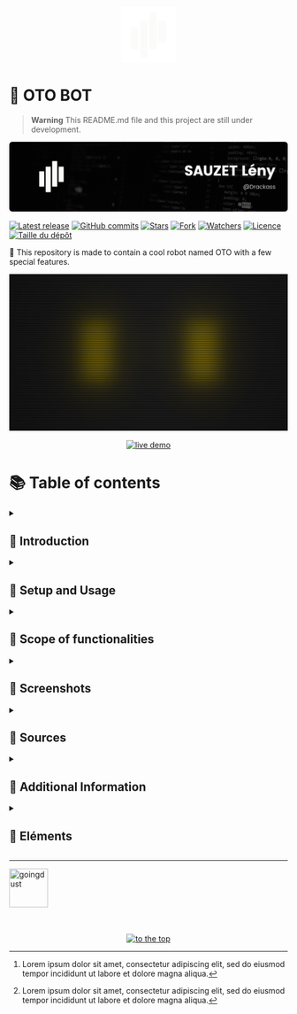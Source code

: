 <div align="center">
  <picture>
  <source media="(prefers-color-scheme: dark)" srcset="https://github.com/Drackass/Drackass/blob/main/icon-light.png">
  <source media="(prefers-color-scheme: light)" srcset="https://github.com/Drackass/Drackass/blob/main/icon-dark.png">
  <img alt="Main Banner" src="https://github.com/Drackass/Drackass/blob/main/icon-light.png" width="100px">
  </picture>
</div>

# 🤖 OTO BOT

> **Warning**
> This README.md file and this project are still under development.

<picture>
  <source media="(prefers-color-scheme: dark)" srcset="https://github.com/Drackass/Drackass/blob/main/banner-dark.png">
  <source media="(prefers-color-scheme: light)" srcset="https://github.com/Drackass/Drackass/blob/main/banner-light.png">
  <img alt="Main Banner" src="https://github.com/Drackass/Drackass/blob/main/banner-dark.png">
</picture>

[![Latest release](https://img.shields.io/github/v/release/Drackass/OTO-BOT?label=Latest%20release&style=social)](https://github.com/Drackass/OTO-BOT/releases/tag/v1.5.0)
[![GitHub commits](https://img.shields.io/github/commits-since/Drackass/OTO-BOT/v1.5.0.svg?style=social)](https://GitHub.com/Drackass/OTO-BOT/commit/)
[![Stars](https://img.shields.io/github/stars/Drackass/OTO-BOT?style=social)](https://github.com/Drackass/OTO-BOT/stargazers)
[![Fork](https://img.shields.io/github/forks/Drackass/OTO-BOT?style=social)](https://github.com/Drackass/OTO-BOT/network/members)
[![Watchers](https://img.shields.io/github/watchers/Drackass/OTO-BOT?style=social)](https://github.com/Drackass/OTO-BOT/watchers)
[![Licence](https://img.shields.io/github/license/Drackass/OTO-BOT?style=social)](https://github.com/Drackass/OTO-BOT/blob/main/LICENSE)
[![Taille du dépôt](https://img.shields.io/github/repo-size/Drackass/OTO-BOT?style=social)](https://github.com/Drackass/OTO-BOT)

🤖 This repository is made to contain a cool robot named OTO with a few special features. 

<img alt="Main Banner" src="https://github.com/Drackass/OTO-BOT/blob/main/ForGithub/1.png" width="1000px">

<p align="center">
  <a href="https://example.com" align="center"><img alt="live demo" src="https://static.vecteezy.com/system/resources/previews/011/888/164/non_2x/neumorphic-play-icon-neumorphism-play-button-free-png.png" width="50px"></a>
</p> 

# 📚 Table of contents
<details>
<summary><h2>📕 Introduction</h2></summary>
<br/>

> ### 🔎 Sub-summary
> 1. [Project presentation](#-project-presentation)
> 2. [Technologies](#-technologies)
> 3. [The project's aim](#-the-projects-aim)
>    
> <br/>
>
> ### 📌 Project presentation
>
> Lorem ipsum dolor sit amet, consectetur adipiscing elit, sed do eiusmod tempor incididunt ut labore et dolore magna aliqua. Ut enim ad minim veniam, quis nostrud exercitation ullamco laboris nisi ut aliquip ex ea commodo consequat. Duis aute irure dolor in reprehenderit in voluptate velit esse cillum dolore eu fugiat nulla pariatur. Excepteur sint occaecat cupidatat non proident, sunt in culpa qui officia deserunt mollit anim id est laborum.
>
> ### 📌 Technologies
> 
>[![HTML](https://img.shields.io/badge/HTML-d84924?style=for-the-badge&logo=html5&logoColor=white&labelColor=d84924)]()
>
>[![CSS](https://img.shields.io/badge/CSS-0066b6?style=for-the-badge&logo=css3&logoColor=white&labelColor=#0066b6)]()
> 
>[![JavaScript](https://img.shields.io/badge/JavaScript-ead41c?style=for-the-badge&logo=javascript&logoColor=black&labelColor=ead41c)]()
> 
>[![GitHub Pages](https://img.shields.io/badge/GitHub%20Pages-1d2024?style=for-the-badge&logo=github&logoColor=white&labelColor=1d2024)]()
> 
>[![VS Code](https://img.shields.io/badge/VS%20Code-038fd6?style=for-the-badge&logo=visual%20studio%20code&logoColor=white&labelColor=038fd6)]()
> 
>[![Stack Overflow](https://img.shields.io/badge/Stack%20Overflow-f48024?style=for-the-badge&logo=stack-overflow&logoColor=white&labelColor=f48024)]()
>
>[![Chat GPT](https://img.shields.io/badge/Chat%20GPT-15997a?style=for-the-badge&logo=openai&logoColor=white&labelColor=15997a)]()
> 
>[![Windows](https://img.shields.io/badge/Windows-00afef?style=for-the-badge&logo=windows&logoColor=white&labelColor=00afef)]()
> 
>[![Git](https://img.shields.io/badge/Git-f05033?style=for-the-badge&logo=git&logoColor=white&labelColor=f05033)]()
>
>[![GitHub](https://img.shields.io/badge/GitHub-1d2024?style=for-the-badge&logo=github&logoColor=white&labelColor=1d2024)]()
>
> ### 📌 The project's aim
> 
> Lorem ipsum dolor sit amet, consectetur adipiscing elit, sed do eiusmod tempor incididunt ut labore et dolore magna aliqua. Ut enim ad minim veniam, quis nostrud exercitation ullamco laboris nisi ut aliquip ex ea commodo consequat. Duis aute irure dolor in reprehenderit in voluptate velit esse cillum dolore eu fugiat nulla pariatur. Excepteur sint occaecat cupidatat non proident, sunt in culpa qui officia deserunt mollit anim id est laborum.

</details>

<details>
<summary><h2>📗 Setup and Usage</h2></summary>
<br/>

> ### 🔎 Sub-summary
> 1. [Prerequisites](#-prerequisites)
> 2. [Installation](#-installation)
> 3. [Configuration](#-configuration)
> 4. [Getting started](#-getting-started)
> 5. [How to use](#-how-to-use)
> 6. [Examples](#-examples)
>    
> <br/>
>
> ### 📌 Prerequisites
>
> Lorem ipsum dolor sit amet, consectetur adipiscing elit, sed do eiusmod tempor incididunt ut labore et dolore magna aliqua. Ut enim ad minim veniam, quis nostrud exercitation ullamco laboris nisi ut aliquip ex ea commodo consequat. Duis aute irure dolor in reprehenderit in voluptate velit esse cillum dolore eu fugiat nulla pariatur. Excepteur sint occaecat cupidatat non proident, sunt in culpa qui officia deserunt mollit anim id est laborum.
>
> ### 📌 Installation
>
> Lorem ipsum dolor sit amet, consectetur adipiscing elit, sed do eiusmod tempor incididunt ut labore et dolore magna aliqua. Ut enim ad minim veniam, quis nostrud exercitation ullamco laboris nisi ut aliquip ex ea commodo consequat. Duis aute irure dolor in reprehenderit in voluptate velit esse cillum dolore eu fugiat nulla pariatur. Excepteur sint occaecat cupidatat non proident, sunt in culpa qui officia deserunt mollit anim id est laborum.
>
> ### 📌 Configuration
>
> Lorem ipsum dolor sit amet, consectetur adipiscing elit, sed do eiusmod tempor incididunt ut labore et dolore magna aliqua. Ut enim ad minim veniam, quis nostrud exercitation ullamco laboris nisi ut aliquip ex ea commodo consequat. Duis aute irure dolor in reprehenderit in voluptate velit esse cillum dolore eu fugiat nulla pariatur. Excepteur sint occaecat cupidatat non proident, sunt in culpa qui officia deserunt mollit anim id est laborum.
>
> ### 📌 Getting started
>
> Lorem ipsum dolor sit amet, consectetur adipiscing elit, sed do eiusmod tempor incididunt ut labore et dolore magna aliqua. Ut enim ad minim veniam, quis nostrud exercitation ullamco laboris nisi ut aliquip ex ea commodo consequat. Duis aute irure dolor in reprehenderit in voluptate velit esse cillum dolore eu fugiat nulla pariatur. Excepteur sint occaecat cupidatat non proident, sunt in culpa qui officia deserunt mollit anim id est laborum.
>
> ### 📌 How to use
>
> Lorem ipsum dolor sit amet, consectetur adipiscing elit, sed do eiusmod tempor incididunt ut labore et dolore magna aliqua. Ut enim ad minim veniam, quis nostrud exercitation ullamco laboris nisi ut aliquip ex ea commodo consequat. Duis aute irure dolor in reprehenderit in voluptate velit esse cillum dolore eu fugiat nulla pariatur. Excepteur sint occaecat cupidatat non proident, sunt in culpa qui officia deserunt mollit anim id est laborum.
>
> ### 📌 Examples
>
> Lorem ipsum dolor sit amet, consectetur adipiscing elit, sed do eiusmod tempor incididunt ut labore et dolore magna aliqua. Ut enim ad minim veniam, quis nostrud exercitation ullamco laboris nisi ut aliquip ex ea commodo consequat. Duis aute irure dolor in reprehenderit in voluptate velit esse cillum dolore eu fugiat nulla pariatur. Excepteur sint occaecat cupidatat non proident, sunt in culpa qui officia deserunt mollit anim id est laborum.
>

</details>

<details>
<summary><h2>📘 Scope of functionalities</h2></summary>
<br/>

> | functionalities | State | Description | 
> |:---| :---:|:---|
> | Lorem   | ✅ | - |
> | Lorem   | ❎ | - |
> | Lorem   | ⚠️ | - |
> | Lorem   | ℹ️ | - |

</details>

<details>
<summary><h2>📙 Screenshots</h2></summary>
<br/>

> | 🖼️ Page Name |
> |:---:|
> | <img alt="Main Banner" src="https://github.com/Drackass/OTO-BOT/blob/main/empty.png" width="1000px"> |

</details>

<details>
<summary><h2>📓 Sources</h2></summary>
<br/>

> ### 🔎 Sub-summary
> 1. [External libraries](#-external-libraries)
> 2. [Data sources](#-data-sources)
> 3. [References](#-references)
>    
> <br/>
>
> ### 📌 External libraries
>
> Lorem ipsum dolor sit amet, consectetur adipiscing elit, sed do eiusmod tempor incididunt ut labore et dolore magna aliqua. Ut enim ad minim veniam, quis nostrud exercitation ullamco laboris nisi ut aliquip ex ea commodo consequat. Duis aute irure dolor in reprehenderit in voluptate velit esse cillum dolore eu fugiat nulla pariatur. Excepteur sint occaecat cupidatat non proident, sunt in culpa qui officia deserunt mollit anim id est laborum.
>
> ### 📌 Data sources
>
> Lorem ipsum dolor sit amet, consectetur adipiscing elit, sed do eiusmod tempor incididunt ut labore et dolore magna aliqua. Ut enim ad minim veniam, quis nostrud exercitation ullamco laboris nisi ut aliquip ex ea commodo consequat. Duis aute irure dolor in reprehenderit in voluptate velit esse cillum dolore eu fugiat nulla pariatur. Excepteur sint occaecat cupidatat non proident, sunt in culpa qui officia deserunt mollit anim id est laborum.
>
> ### 📌 References
>
> Lorem ipsum dolor sit amet, consectetur adipiscing elit, sed do eiusmod tempor incididunt ut labore et dolore magna aliqua. Ut enim ad minim veniam, quis nostrud exercitation ullamco laboris nisi ut aliquip ex ea commodo consequat. Duis aute irure dolor in reprehenderit in voluptate velit esse cillum dolore eu fugiat nulla pariatur. Excepteur sint occaecat cupidatat non proident, sunt in culpa qui officia deserunt mollit anim id est laborum.

</details>

<details>
<summary><h2>📔 Additional Information</h2></summary>
<br/>
  
> ### 🔎 Sub-summary
> 1. [Contributing](#-contributing)
> 2. [License](#-license)
> 3. [contact](#-contact)
>    
> <br/>
>
> ### 📌 Contributing
>
> Lorem ipsum dolor sit amet, consectetur adipiscing elit, sed do eiusmod tempor incididunt ut labore et dolore magna aliqua. Ut enim ad minim veniam, quis nostrud exercitation ullamco laboris nisi ut aliquip ex ea commodo consequat. Duis aute irure dolor in reprehenderit in voluptate velit esse cillum dolore eu fugiat nulla pariatur. Excepteur sint occaecat cupidatat non proident, sunt in culpa qui officia deserunt mollit anim id est laborum.
>
> ### 📌 License
>
> Lorem ipsum dolor sit amet, consectetur adipiscing elit, sed do eiusmod tempor incididunt ut labore et dolore magna aliqua. Ut enim ad minim veniam, quis nostrud exercitation ullamco laboris nisi ut aliquip ex ea commodo consequat. Duis aute irure dolor in reprehenderit in voluptate velit esse cillum dolore eu fugiat nulla pariatur. Excepteur sint occaecat cupidatat non proident, sunt in culpa qui officia deserunt mollit anim id est laborum.
>
> ### 📌 contact
>
> Lorem ipsum dolor sit amet, consectetur adipiscing elit, sed do eiusmod tempor incididunt ut labore et dolore magna aliqua. Ut enim ad minim veniam, quis nostrud exercitation ullamco laboris nisi ut aliquip ex ea commodo consequat. Duis aute irure dolor in reprehenderit in voluptate velit esse cillum dolore eu fugiat nulla pariatur. Excepteur sint occaecat cupidatat non proident, sunt in culpa qui officia deserunt mollit anim id est laborum.

</details>

<details>
<summary><h2>📒 Eléments</h2></summary>
<br/>

```bash
# git initialization
$ git init

```

> * **Gras**
> * *Italique*
> * ~~Barré~~
> * [Special Link](https://example.com).
> * `#ffffff`

> 1. Lorem
> 2. Lorem
> 3. Lorem

> * Lorem
> * Lorem
> * Lorem
>   * Lorem
>     * Lorem

> 💡 **Tips**
> Lorem ipsum dolor sit amet, consectetur adipiscing elit, sed do eiusmod tempor incididunt ut labore et dolore magna aliqua.

> **Note**
> Lorem ipsum dolor sit amet, consectetur adipiscing elit, sed do eiusmod tempor incididunt ut labore et dolore magna aliqua.

> **Warning**
> Lorem ipsum dolor sit amet, consectetur adipiscing elit, sed do eiusmod tempor incididunt ut labore et dolore magna aliqua.

> - [x] Lorem ipsum dolor sit amet, consectetur adipiscing elit, sed do eiusmod tempor incididunt ut labore et dolore magna aliqua.
> - [ ] Lorem ipsum dolor sit amet, consectetur adipiscing elit, sed do eiusmod tempor incididunt ut labore et dolore magna aliqua.

> | Lorem | Ipsum|
> |:---| :---:|
> | Lorem   | ✅ |
> | Lorem   | ❌ |
> | Lorem   | ⚠️ |
> | Lorem   | ℹ️ |

> Lorem[^1] ipsum[^2]

>[![C#](https://img.shields.io/badge/C%23-058c0b?style=for-the-badge&logo=c-sharp&logoColor=white&labelColor=058c0b)]()
>
>[![C++](https://img.shields.io/badge/C%2B%2B-00417b?style=for-the-badge&logo=c%2B%2B&logoColor=white&labelColor=00417b)]()
>
>[![Visual Basic](https://img.shields.io/badge/Visual%20Basic-004a85?style=for-the-badge&logo=.net&logoColor=white&labelColor=004a85)]()
>
>[![jQuery](https://img.shields.io/badge/jQuery-1064a5?style=for-the-badge&logo=jquery&logoColor=white&labelColor=1064a5)]()
>
>[![HTML](https://img.shields.io/badge/HTML-d84924?style=for-the-badge&logo=html5&logoColor=white&labelColor=d84924)]()
>
>[![CSS](https://img.shields.io/badge/CSS-0066b6?style=for-the-badge&logo=css3&logoColor=white&labelColor=#0066b6)]()
>
>[![PHP](https://img.shields.io/badge/PHP-4c5789?style=for-the-badge&logo=php&logoColor=white&labelColor=4c5789)]()
>
>[![JavaScript](https://img.shields.io/badge/JavaScript-ead41c?style=for-the-badge&logo=javascript&logoColor=black&labelColor=ead41c)]()
>
>[![Python](https://img.shields.io/badge/Python-336d9d?style=for-the-badge&logo=python&logoColor=white&labelColor=336d9d)]()
>
>[![Node.js](https://img.shields.io/badge/Node.js-539e43?style=for-the-badge&logo=node.js&logoColor=white&labelColor=539e43)]()
>
>[![Scratch](https://img.shields.io/badge/Scratch-ec9f37?style=for-the-badge&logo=scratch&logoColor=white&labelColor=ec9f37)]()
>
>[![GitHub Pages](https://img.shields.io/badge/GitHub%20Pages-1d2024?style=for-the-badge&logo=github&logoColor=white&labelColor=1d2024)]()
>
>[![MySQL](https://img.shields.io/badge/MySQL-d88700?style=for-the-badge&logo=mysql&logoColor=white&labelColor=d88700)]()
>
>[![SQL Server](https://img.shields.io/badge/SQL%20Server-cf0513?style=for-the-badge&logo=microsoft%20sql%20server&logoColor=white&labelColor=cf0513)]()
>
>[![MariaDB](https://img.shields.io/badge/MariaDB-c0765a?style=for-the-badge&logo=mariadb&logoColor=white&labelColor=c0765a)]()
>
>[![Oracle](https://img.shields.io/badge/Oracle-be4331?style=for-the-badge&logo=oracle&logoColor=white&labelColor=be4331)]()
>
>[![SQLite](https://img.shields.io/badge/SQLite-1398e0?style=for-the-badge&logo=sqlite&logoColor=white&labelColor=1398e0)]()
>
>[![PhpMyAdmin](https://img.shields.io/badge/PhpMyAdmin-ff9800?style=for-the-badge&logo=phpmyadmin&logoColor=white&labelColor=ff9800)]()
>
>[![HeidiSQL](https://img.shields.io/badge/HeidiSQL-328400?style=for-the-badge&labelColor=328400)]()
>
>[![AJAX](https://img.shields.io/badge/AJAX-308bc9?style=for-the-badge&logo=ajax&logoColor=white)]()
>
>[![SQL](https://img.shields.io/badge/SQL-3199da?style=for-the-badge&logoColor=white&labelColor=3199da)]()
>
>[![Visual Studio](https://img.shields.io/badge/Visual%20Studio-662e93?style=for-the-badge&logo=visual%20studio&logoColor=white&labelColor=662e93)]()
>
>[![VS Code](https://img.shields.io/badge/VS%20Code-038fd6?style=for-the-badge&logo=visual%20studio%20code&logoColor=white&labelColor=038fd6)]()
>
>[![NetBeans](https://img.shields.io/badge/NetBeans-1a65bc?style=for-the-badge&logo=apache%20netbeans%20ide&logoColor=white&labelColor=1a65bc)]()
>
>[![Stack Overflow](https://img.shields.io/badge/Stack%20Overflow-f48024?style=for-the-badge&logo=stack-overflow&logoColor=white&labelColor=f48024)]()
>
>[![Chat GPT](https://img.shields.io/badge/Chat%20GPT-15997a?style=for-the-badge&logo=openai&logoColor=white&labelColor=15997a)]()
>
>[![Fancade](https://img.shields.io/badge/Fancade-%23edaf00?style=for-the-badge&logo=Square&logoColor=white&labelColor=edaf00)]()
>
>[![UwAmp](https://img.shields.io/badge/UwAmp-2e2fad?style=for-the-badge&logo=apache&logoColor=white&labelColor=2e2fad)]()
>
>[![Wamp](https://img.shields.io/badge/Wamp-f70094?style=for-the-badge&logo=webflow&logoColor=white&labelColor=f70094)]()
>
>[![Bootstrap](https://img.shields.io/badge/Bootstrap-553e7a?style=for-the-badge&logo=bootstrap&logoColor=white&labelColor=553e7a)]()
>
>[![Tailwind CSS](https://img.shields.io/badge/Tailwind%20CSS-01b7d6?style=for-the-badge&logo=tailwind%20css&logoColor=white&labelColor=01b7d6)]()
>
>[![.NET Framework](https://img.shields.io/badge/.NET%20Framework-5027d5?style=for-the-badge&logo=.net&logoColor=white&labelColor=5027d5)]()
>
>[![Arduino](https://img.shields.io/badge/Arduino-00979c?style=for-the-badge&logo=arduino&logoColor=white&labelColor=00979c)]()
>
>[![WordPress](https://img.shields.io/badge/WordPress-00769c?style=for-the-badge&logo=wordpress&logoColor=white&labelColor=00769c)]()
>
>[![Webflow](https://img.shields.io/badge/Webflow-4353FF?style=for-the-badge&logo=webflow&logoColor=white&labelColor=4353FF)]()
>
>[![Linux](https://img.shields.io/badge/Linux-ffb400?style=for-the-badge&logo=linux&logoColor=white&labelColor=ffb400)]()
>
>[![Windows](https://img.shields.io/badge/Windows-00afef?style=for-the-badge&logo=windows&logoColor=white&labelColor=00afef)]()
>
>[![Bash](https://img.shields.io/badge/Bash-3e474a?style=for-the-badge&logo=gnu%20bash&logoColor=white&labelColor=3e474a)]()
>
>[![PowerShell](https://img.shields.io/badge/PowerShell-207bcc?style=for-the-badge&logo=powershell&logoColor=white&labelColor=207bcc)]()
>
>[![VM VirtualBox](https://img.shields.io/badge/VM%20VirtualBox-21416a?style=for-the-badge&logo=virtualbox&logoColor=white&labelColor=21416a)]()
>
>[![Docker](https://img.shields.io/badge/Docker-2496ed?style=for-the-badge&logo=docker&logoColor=white&labelColor=#2496ed)]()
>
>[![Notion](https://img.shields.io/badge/Notion-f7f6f3?style=for-the-badge&logo=notion&logoColor=black&labelColor=f7f6f3)]()
>
>[![Trello](https://img.shields.io/badge/Trello-0079bf?style=for-the-badge&logo=trello&logoColor=white&labelColor=0079bf)]()
>
>[![Obsidian](https://img.shields.io/badge/Obsidian-4934a1?style=for-the-badge&logo=obsidian&logoColor=white&labelColor=4934a1)]()
>
>[![Discord](https://img.shields.io/badge/Discord-5662f6?style=for-the-badge&logo=discord&logoColor=white&labelColor=5662f6)]()
>
>[![Git](https://img.shields.io/badge/Git-f05033?style=for-the-badge&logo=git&logoColor=white&labelColor=f05033)]()
>
>[![GitHub](https://img.shields.io/badge/GitHub-1d2024?style=for-the-badge&logo=github&logoColor=white&labelColor=1d2024)]()

</details>

---

<!-- You can get your avatar url on: https://api.github.com/users/YourPseudo -->
<a href="https://github.com/Drackass"><img src="https://avatars.githubusercontent.com/u/105803677?v=4" title="goingdust" width="70" height="70"></a>

</br>

<p align="center"><a href="#" align="center"><img alt="to the top" src="https://static.vecteezy.com/system/resources/previews/011/893/855/original/neumorphic-up-arrow-icon-neumorphism-ui-button-free-png.png" width="50px"></a></p>

[^1]:
    Lorem ipsum dolor sit amet, consectetur adipiscing elit, sed do eiusmod tempor incididunt ut labore et dolore magna aliqua.

[^2]:
    Lorem ipsum dolor sit amet, consectetur adipiscing elit, sed do eiusmod tempor incididunt ut labore et dolore magna aliqua.
